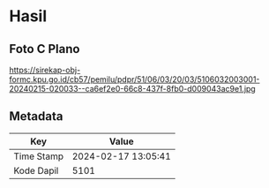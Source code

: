 # Hasil

## Foto C Plano

https://sirekap-obj-formc.kpu.go.id/cb57/pemilu/pdpr/51/06/03/20/03/5106032003001-20240215-020033--ca6ef2e0-66c8-437f-8fb0-d009043ac9e1.jpg


## Metadata

| Key        | Value               |
| ---------- | ------------------- |
| Time Stamp | 2024-02-17 13:05:41 |
| Kode Dapil | 5101                |



